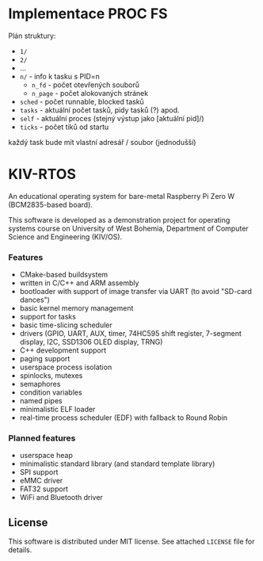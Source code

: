 # Implementace PROC FS

Plán struktury:
 - `1/`
 - `2/`
 - ...
 - `n/` - info k tasku s PID=n
    - `n_fd` - počet otevřených souborů
    - `n_page` - počet alokovaných stránek
 - `sched` - počet runnable, blocked tasků
 - `tasks` - aktuální počet tasků, pidy tasků (?) apod.
 - `self` - aktuální proces (stejný výstup jako [aktuální pid]/)
 - `ticks` - počet tiků od startu

každý task bude mít vlastní adresář / soubor (jednodušší)


# KIV-RTOS
An educational operating system for bare-metal Raspberry Pi Zero W (BCM2835-based board).

This software is developed as a demonstration project for operating systems course on University of West Bohemia, Department of Computer Science and Engineering (KIV/OS).

### Features
- CMake-based buildsystem
- written in C/C++ and ARM assembly
- bootloader with support of image transfer via UART (to avoid "SD-card dances")
- basic kernel memory management
- support for tasks
- basic time-slicing scheduler
- drivers (GPIO, UART, AUX, timer, 74HC595 shift register, 7-segment display, I2C, SSD1306 OLED display, TRNG)
- C++ development support
- paging support
- userspace process isolation
- spinlocks, mutexes
- semaphores
- condition variables
- named pipes
- minimalistic ELF loader
- real-time process scheduler (EDF) with fallback to Round Robin

### Planned features
- userspace heap
- minimalistic standard library (and standard template library)
- SPI support
- eMMC driver
- FAT32 support
- WiFi and Bluetooth driver

## License

This software is distributed under MIT license. See attached `LICENSE` file for details.

